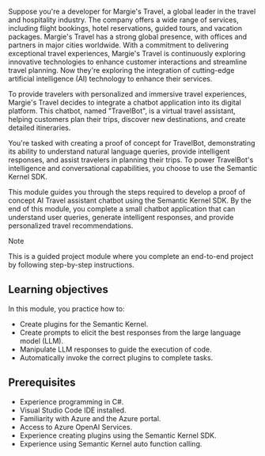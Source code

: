 Suppose you're a developer for Margie's Travel, a global leader in the travel and hospitality industry. The company offers a wide range of services, including flight bookings, hotel reservations, guided tours, and vacation packages. Margie's Travel has a strong global presence, with offices and partners in major cities worldwide. With a commitment to delivering exceptional travel experiences, Margie's Travel is continuously exploring innovative technologies to enhance customer interactions and streamline travel planning. Now they're exploring the integration of cutting-edge artificial intelligence (AI) technology to enhance their services.

To provide travelers with personalized and immersive travel experiences,  Margie's Travel decides to integrate a chatbot application into its digital platform. This chatbot, named "TravelBot", is a virtual travel assistant, helping customers plan their trips, discover new destinations, and create detailed itineraries. 

You're tasked with creating a proof of concept for TravelBot, demonstrating its ability to understand natural language queries, provide intelligent responses, and assist travelers in planning their trips. To power TravelBot's intelligence and conversational capabilities, you choose to use the Semantic Kernel SDK.

This module guides you through the steps required to develop a proof of concept AI Travel assistant chatbot using the Semantic Kernel SDK. By the end of this module, you complete a small chatbot application that can understand user queries, generate intelligent responses, and provide personalized travel recommendations.

> [!NOTE] 
> This is a guided project module where you complete an end-to-end project by following step-by-step instructions.  

## Learning objectives

In this module, you practice how to: 

- Create plugins for the Semantic Kernel.
- Create prompts to elicit the best responses from the large language model (LLM).
- Manipulate LLM responses to guide the execution of code.
- Automatically invoke the correct plugins to complete tasks.

## Prerequisites 

- Experience programming in C#.
- Visual Studio Code IDE installed.
- Familiarity with Azure and the Azure portal.
- Access to Azure OpenAI Services.
- Experience creating plugins using the Semantic Kernel SDK.
- Experience using Semantic Kernel auto function calling.